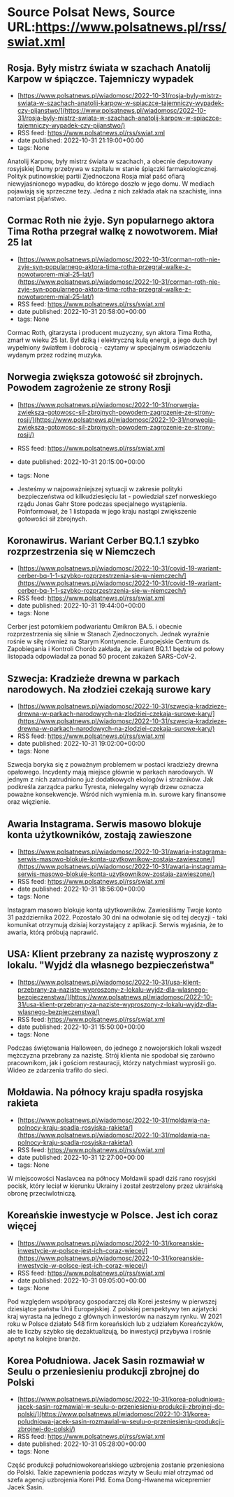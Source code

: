 # Source Polsat News, Source URL:https://www.polsatnews.pl/rss/swiat.xml

## Rosja. Były mistrz świata w szachach Anatolij Karpow w śpiączce. Tajemniczy wypadek
 - [https://www.polsatnews.pl/wiadomosc/2022-10-31/rosja-byly-mistrz-swiata-w-szachach-anatolij-karpow-w-spiaczce-tajemniczy-wypadek-czy-pijanstwo/](https://www.polsatnews.pl/wiadomosc/2022-10-31/rosja-byly-mistrz-swiata-w-szachach-anatolij-karpow-w-spiaczce-tajemniczy-wypadek-czy-pijanstwo/)
 - RSS feed: https://www.polsatnews.pl/rss/swiat.xml
 - date published: 2022-10-31 21:19:00+00:00
 - tags: None

Anatolij Karpow, były mistrz świata w szachach, a obecnie deputowany rosyjskiej Dumy przebywa w szpitalu w stanie śpiączki farmakologicznej. Polityk putinowskiej partii Zjednoczona Rosja miał paść ofiarą niewyjaśnionego wypadku, do którego doszło w jego domu. W mediach pojawiają się sprzeczne tezy. Jedna z nich zakłada atak na szachistę, inna natomiast pijaństwo.

## Cormac Roth nie żyje. Syn popularnego aktora Tima Rotha przegrał walkę z nowotworem. Miał 25 lat
 - [https://www.polsatnews.pl/wiadomosc/2022-10-31/corman-roth-nie-zyje-syn-popularnego-aktora-tima-rotha-przegral-walke-z-nowotworem-mial-25-lat/](https://www.polsatnews.pl/wiadomosc/2022-10-31/corman-roth-nie-zyje-syn-popularnego-aktora-tima-rotha-przegral-walke-z-nowotworem-mial-25-lat/)
 - RSS feed: https://www.polsatnews.pl/rss/swiat.xml
 - date published: 2022-10-31 20:58:00+00:00
 - tags: None

Cormac Roth, gitarzysta i producent muzyczny, syn aktora Tima Rotha, zmarł w wieku 25 lat. Był dziką i elektryczną kulą energii, a jego duch był wypełniony światłem i dobrocią - czytamy w specjalnym oświadczeniu wydanym przez rodzinę muzyka.

## Norwegia zwiększa gotowość sił zbrojnych. Powodem zagrożenie ze strony Rosji
 - [https://www.polsatnews.pl/wiadomosc/2022-10-31/norwegia-zwieksza-gotowosc-sil-zbrojnych-powodem-zagrozenie-ze-strony-rosji/](https://www.polsatnews.pl/wiadomosc/2022-10-31/norwegia-zwieksza-gotowosc-sil-zbrojnych-powodem-zagrozenie-ze-strony-rosji/)
 - RSS feed: https://www.polsatnews.pl/rss/swiat.xml
 - date published: 2022-10-31 20:15:00+00:00
 - tags: None

- Jesteśmy w najpoważniejszej sytuacji w zakresie polityki bezpieczeństwa od kilkudziesięciu lat - powiedział szef norweskiego rządu Jonas Gahr Store podczas specjalnego wystąpienia. Poinformował, że 1 listopada w jego kraju nastąpi zwiększenie gotowości sił zbrojnych.

## Koronawirus. Wariant Cerber BQ.1.1 szybko rozprzestrzenia się w Niemczech
 - [https://www.polsatnews.pl/wiadomosc/2022-10-31/covid-19-wariant-cerber-bq-1-1-szybko-rozprzestrzenia-sie-w-niemczech/](https://www.polsatnews.pl/wiadomosc/2022-10-31/covid-19-wariant-cerber-bq-1-1-szybko-rozprzestrzenia-sie-w-niemczech/)
 - RSS feed: https://www.polsatnews.pl/rss/swiat.xml
 - date published: 2022-10-31 19:44:00+00:00
 - tags: None

Cerber jest potomkiem podwariantu Omikron BA.5. i obecnie rozprzestrzenia się silnie w Stanach Zjednoczonych. Jednak wyraźnie rośnie w siłę również na Starym Kontynencie. Europejskie Centrum ds. Zapobiegania i Kontroli Chorób zakłada, że ​​wariant BQ.1.1 będzie od połowy listopada odpowiadał za ponad 50 procent zakażeń SARS-CoV-2.

## Szwecja: Kradzieże drewna w parkach narodowych. Na złodziei czekają surowe kary
 - [https://www.polsatnews.pl/wiadomosc/2022-10-31/szwecja-kradzieze-drewna-w-parkach-narodowych-na-zlodziei-czekaja-surowe-kary/](https://www.polsatnews.pl/wiadomosc/2022-10-31/szwecja-kradzieze-drewna-w-parkach-narodowych-na-zlodziei-czekaja-surowe-kary/)
 - RSS feed: https://www.polsatnews.pl/rss/swiat.xml
 - date published: 2022-10-31 19:02:00+00:00
 - tags: None

Szwecja boryka się z poważnym problemem w postaci kradzieży drewna opałowego. Incydenty mają miejsce głównie w parkach narodowych. W jednym z nich zatrudniono już dodatkowych ekologów i strażników. Jak podkreśla zarządca parku Tyresta, nielegalny wyrąb drzew oznacza poważne konsekwencje. Wśród nich wymienia m.in. surowe kary finansowe oraz więzienie.

## Awaria Instagrama. Serwis masowo blokuje konta użytkowników, zostają zawieszone
 - [https://www.polsatnews.pl/wiadomosc/2022-10-31/awaria-instagrama-serwis-masowo-blokuje-konta-uzytkownikow-zostaja-zawieszone/](https://www.polsatnews.pl/wiadomosc/2022-10-31/awaria-instagrama-serwis-masowo-blokuje-konta-uzytkownikow-zostaja-zawieszone/)
 - RSS feed: https://www.polsatnews.pl/rss/swiat.xml
 - date published: 2022-10-31 18:56:00+00:00
 - tags: None

Instagram masowo blokuje konta użytkowników. Zawiesiliśmy Twoje konto 31 października 2022. Pozostało 30 dni na odwołanie się od tej decyzji - taki komunikat otrzymują dzisiaj korzystający z aplikacji. Serwis wyjaśnia, że to awaria, którą próbują naprawić.

## USA: Klient przebrany za nazistę wyproszony z lokalu. "Wyjdź dla własnego bezpieczeństwa"
 - [https://www.polsatnews.pl/wiadomosc/2022-10-31/usa-klient-przebrany-za-naziste-wyproszony-z-lokalu-wyjdz-dla-wlasnego-bezpieczenstwa/](https://www.polsatnews.pl/wiadomosc/2022-10-31/usa-klient-przebrany-za-naziste-wyproszony-z-lokalu-wyjdz-dla-wlasnego-bezpieczenstwa/)
 - RSS feed: https://www.polsatnews.pl/rss/swiat.xml
 - date published: 2022-10-31 15:50:00+00:00
 - tags: None

Podczas świętowania Halloween, do jednego z nowojorskich lokali wszedł mężczyzna przebrany za nazistę. Strój klienta nie spodobał się zarówno pracownikom, jak i gościom restauracji, którzy natychmiast wyprosili go. Wideo ze zdarzenia trafiło do sieci.

## Mołdawia. Na północy kraju spadła rosyjska rakieta
 - [https://www.polsatnews.pl/wiadomosc/2022-10-31/moldawia-na-polnocy-kraju-spadla-rosyjska-rakieta/](https://www.polsatnews.pl/wiadomosc/2022-10-31/moldawia-na-polnocy-kraju-spadla-rosyjska-rakieta/)
 - RSS feed: https://www.polsatnews.pl/rss/swiat.xml
 - date published: 2022-10-31 12:27:00+00:00
 - tags: None

W miejscowości Naslavcea na północy Mołdawii spadł dziś rano rosyjski pocisk, który leciał w kierunku Ukrainy i został zestrzelony przez ukraińską obronę przeciwlotniczą.

## Koreańskie inwestycje w Polsce. Jest ich coraz więcej
 - [https://www.polsatnews.pl/wiadomosc/2022-10-31/koreanskie-inwestycje-w-polsce-jest-ich-coraz-wiecej/](https://www.polsatnews.pl/wiadomosc/2022-10-31/koreanskie-inwestycje-w-polsce-jest-ich-coraz-wiecej/)
 - RSS feed: https://www.polsatnews.pl/rss/swiat.xml
 - date published: 2022-10-31 09:05:00+00:00
 - tags: None

Pod względem współpracy gospodarczej dla Korei jesteśmy w pierwszej dziesiątce państw Unii Europejskiej. Z polskiej perspektywy ten azjatycki kraj wyrasta na jednego z głównych inwestorów na naszym rynku. W 2021 roku w Polsce działało 548 firm koreańskich lub z udziałem Koreańczyków, ale te liczby szybko się dezaktualizują, bo inwestycji przybywa i rośnie apetyt na kolejne branże.

## Korea Południowa. Jacek Sasin rozmawiał w Seulu o przeniesieniu produkcji zbrojnej do Polski
 - [https://www.polsatnews.pl/wiadomosc/2022-10-31/korea-poludniowa-jacek-sasin-rozmawial-w-seulu-o-przeniesieniu-produkcji-zbrojnej-do-polski/](https://www.polsatnews.pl/wiadomosc/2022-10-31/korea-poludniowa-jacek-sasin-rozmawial-w-seulu-o-przeniesieniu-produkcji-zbrojnej-do-polski/)
 - RSS feed: https://www.polsatnews.pl/rss/swiat.xml
 - date published: 2022-10-31 05:28:00+00:00
 - tags: None

Część produkcji południowokoreańskiego uzbrojenia zostanie przeniesiona do Polski. Takie zapewnienia podczas wizyty w Seulu miał otrzymać od szefa agencji uzbrojenia Korei Płd. Eoma Dong-Hwanema wicepremier Jacek Sasin.
